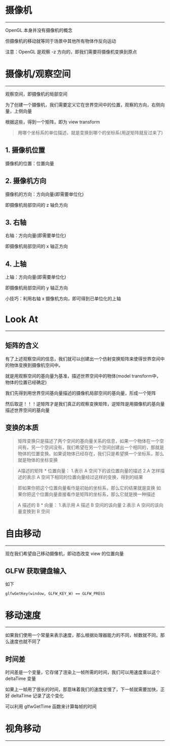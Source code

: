 # 摄像机
---

OpenGL 本身并没有摄像机的概念

但摄像机的移动就等同于场景中其他所有物体作反向运动

注意：OpenGL 是观察 -z 方向的，即我们需要将摄像机变换到原点

# 摄像机/观察空间
---

观察空间，即摄像机的局部空间

为了创建一个摄像机，我们需要定义它在世界空间中的位置，观察的方向，右侧向量，上侧向量

根据这些，得到一个矩阵，即为 view transform

> 用哪个坐标系的单位描述，就是变换到哪个的坐标系(用逆矩阵就反过来了)

## 1. 摄像机位置

摄像机的位置：位置向量

## 2. 摄像机方向

摄像机的方向：方向向量(即需要单位化)

即摄像机局部空间的 z 轴负方向

## 3. 右轴

右轴：方向向量(即需要单位化)

即摄像机局部空间的 x 轴正方向

## 4. 上轴

上轴：方向向量(即需要单位化)

即摄像机局部空间的 y 轴正方向

小技巧：利用右轴 x 摄像机方向，即可得到已单位化的上轴

# Look At
---

## 矩阵的含义
有了上述观察空间的信息，我们就可以创建出一个仿射变换矩阵来使得世界空间中的物体变换到摄像机空间中。

就是用观察空间的基向量为基准，描述世界空间中的物体(model transform中，物体的位置已经确定)

我们先得到用世界空间基向量描述的摄像机局部空间的基向量，形成一个矩阵

然后取逆！！！逆矩阵才是我们真正的观察变换矩阵，逆矩阵是用摄像机的基向量描述世界空间的基向量

## 变换的本质

>矩阵变换只是描述了两个空间的基向量关系的信息，如果一个物体在一个空间有，另一个空间没有，我们希望在另一个空间创建出一个相同的，那就是物体的位置变换。如果说物体已经存在，我们只是希望换一个坐标系，那么就是物体的坐标变换

>A描述的矩阵 * 位置向量：
>1.表示 A 空间下的该位置向量的描述
>2.A 怎样描述的表示 A 空间下相同的位置向量经过这样的变换，得到的结果

>即如果你把这个位置向量看作是初始的坐标系，那么它的结果就是变换
>如果你把这个位置向量直接看作是矩阵的坐标系，那么它就是换一种描述

>A 描述的 B * 向量：
>1.表示用 A 描述 B 空间的该向量
>2.表示 A 空间的该向量变换到 B 空间

# 自由移动
---

现在我们希望自己移动摄像机，即动态改变 view 的位置向量

## GLFW 获取键盘输入

如下
```
glfwGetKey(window, GLFW_KEY_W) == GLFW_PRESS
```

# 移动速度
---

如果我们使用一个常量来表示速度，那么根据处理器能力的不同，帧数就不同，那么速度也就不同了

## 时间差

时间差是一个变量，它存储了渲染上一帧所需的时间，我们可以用速度乘以这个 deltaTime 变量

如果上一帧用了很长的时间，那意味着我们的速度变慢了，下一帧就需要加快，正好 deltaTime 记录了这个变化

可以利用 glfwGetTime 函数来计算每帧的时间

# 视角移动
---

